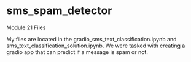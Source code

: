 # sms_spam_detector
Module 21 Files

My files are located in the gradio_sms_text_classification.ipynb and sms_text_classification_solution.ipynb. We were tasked with creating a gradio app that can predict if a message is spam or not. 
